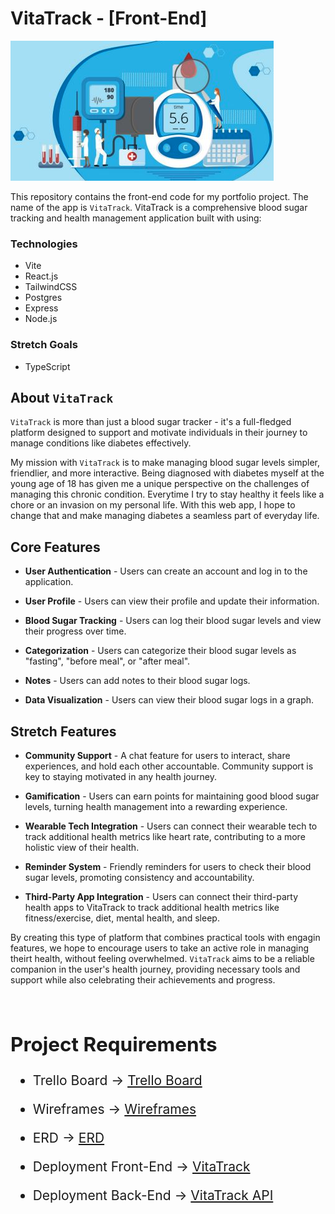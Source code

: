 # VitaTrack - [Front-End]

<img src="./src/assets/VitaTrack.png">

<br>

This repository contains the front-end code for my portfolio project. The name of the app is `VitaTrack`. VitaTrack is a comprehensive blood sugar tracking and health management application built with using:

### Technologies

- Vite
- React.js
- TailwindCSS
- Postgres
- Express
- Node.js

### Stretch Goals

- TypeScript

## About `VitaTrack`

`VitaTrack` is more than just a blood sugar tracker - it's a full-fledged platform designed to support and motivate individuals in their journey to manage conditions like diabetes effectively.

My mission with `VitaTrack` is to make managing blood sugar levels simpler, friendlier, and more interactive. Being diagnosed with diabetes myself at the young age of 18 has given me a unique perspective on the challenges of managing this chronic condition. Everytime I try to stay healthy it feels like a chore or an invasion on my personal life. With this web app, I hope to change that and make managing diabetes a seamless part of everyday life.

## Core Features

- **User Authentication** - Users can create an account and log in to the application.

- **User Profile** - Users can view their profile and update their information.

- **Blood Sugar Tracking** - Users can log their blood sugar levels and view their progress over time.

- **Categorization** - Users can categorize their blood sugar levels as "fasting", "before meal", or "after meal".

- **Notes** - Users can add notes to their blood sugar logs.

- **Data Visualization** - Users can view their blood sugar logs in a graph.

## Stretch Features

- **Community Support** - A chat feature for users to interact, share experiences, and hold each other accountable. Community support is key to staying motivated in any health journey.

- **Gamification** - Users can earn points for maintaining good blood sugar levels, turning health management into a rewarding experience.

- **Wearable Tech Integration** - Users can connect their wearable tech to track additional health metrics like heart rate, contributing to a more holistic view of their health.

- **Reminder System** - Friendly reminders for users to check their blood sugar levels, promoting consistency and accountability.

- **Third-Party App Integration** - Users can connect their third-party health apps to VitaTrack to track additional health metrics like fitness/exercise, diet, mental health, and sleep.

By creating this type of platform that combines practical tools with engagin features, we hope to encourage users to take an active role in managing theirt health, without feeling overwhelmed. `VitaTrack` aims to be a reliable companion in the user's health journey, providing necessary tools and support while also celebrating their achievements and progress.

<br>

<div style="font-size:1.5em">

## Project Requirements

- Trello Board -> [Trello Board](https://trello.com/b/4X6XZQ8Q/vitatrack)

- Wireframes -> [Wireframes](https://www.figma.com/file/6Z0Z1ZQ8Z2Z1ZQ8Z2Z1ZQ8/VitaTrack?node-id=0%3A1)

- ERD -> [ERD](https://dbdiagram.io/d/60b0b0d0b29a09603d17a7b7)

- Deployment Front-End -> [VitaTrack](https://vitatrack.netlify.app/)

- Deployment Back-End -> [VitaTrack API](https://vitatrack-api.herokuapp.com/)

</div>
